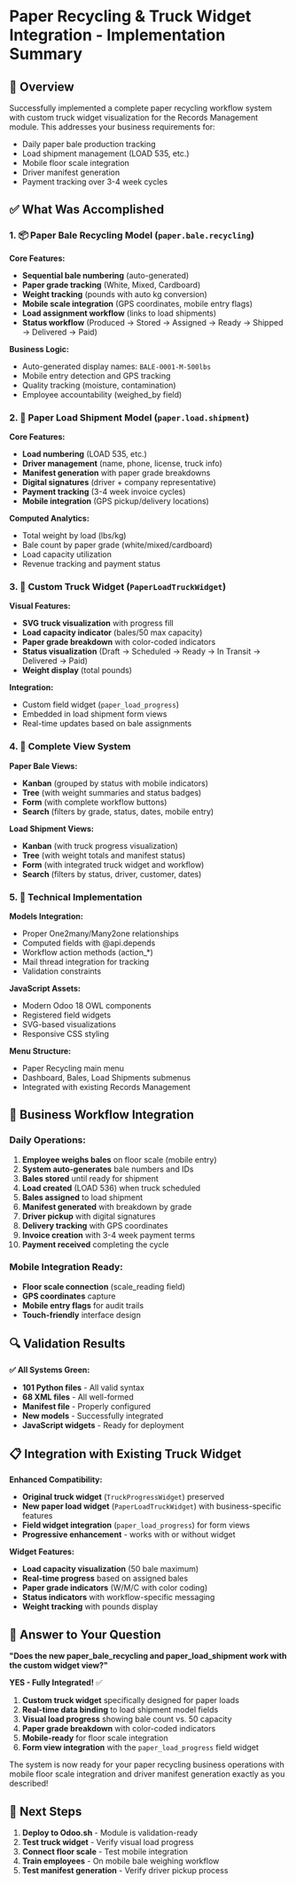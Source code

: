 # Paper Recycling & Truck Widget Integration - Implementation Summary

## 🎯 Overview

Successfully implemented a complete paper recycling workflow system with custom truck widget visualization for the Records Management module. This addresses your business requirements for:

- Daily paper bale production tracking
- Load shipment management (LOAD 535, etc.)
- Mobile floor scale integration
- Driver manifest generation
- Payment tracking over 3-4 week cycles

## ✅ What Was Accomplished

### 1. 📦 Paper Bale Recycling Model (`paper.bale.recycling`)

**Core Features:**
- **Sequential bale numbering** (auto-generated)
- **Paper grade tracking** (White, Mixed, Cardboard)
- **Weight tracking** (pounds with auto kg conversion)
- **Mobile scale integration** (GPS coordinates, mobile entry flags)
- **Load assignment workflow** (links to load shipments)
- **Status workflow** (Produced → Stored → Assigned → Ready → Shipped → Delivered → Paid)

**Business Logic:**
- Auto-generated display names: `BALE-0001-M-500lbs`
- Mobile entry detection and GPS tracking
- Quality tracking (moisture, contamination)
- Employee accountability (weighed_by field)

### 2. 🚛 Paper Load Shipment Model (`paper.load.shipment`)

**Core Features:**
- **Load numbering** (LOAD 535, etc.)
- **Driver management** (name, phone, license, truck info)
- **Manifest generation** with paper grade breakdowns
- **Digital signatures** (driver + company representative)
- **Payment tracking** (3-4 week invoice cycles)
- **Mobile integration** (GPS pickup/delivery locations)

**Computed Analytics:**
- Total weight by load (lbs/kg)
- Bale count by paper grade (white/mixed/cardboard)
- Load capacity utilization
- Revenue tracking and payment status

### 3. 🎨 Custom Truck Widget (`PaperLoadTruckWidget`)

**Visual Features:**
- **SVG truck visualization** with progress fill
- **Load capacity indicator** (bales/50 max capacity)
- **Paper grade breakdown** with color-coded indicators
- **Status visualization** (Draft → Scheduled → Ready → In Transit → Delivered → Paid)
- **Weight display** (total pounds)

**Integration:**
- Custom field widget (`paper_load_progress`)
- Embedded in load shipment form views
- Real-time updates based on bale assignments

### 4. 📱 Complete View System

**Paper Bale Views:**
- **Kanban** (grouped by status with mobile indicators)
- **Tree** (with weight summaries and status badges)
- **Form** (with complete workflow buttons)
- **Search** (filters by grade, status, dates, mobile entry)

**Load Shipment Views:**
- **Kanban** (with truck progress visualization)
- **Tree** (with weight totals and manifest status)
- **Form** (with integrated truck widget and workflow)
- **Search** (filters by status, driver, customer, dates)

### 5. 🔧 Technical Implementation

**Models Integration:**
- Proper One2many/Many2one relationships
- Computed fields with @api.depends
- Workflow action methods (action_*)
- Mail thread integration for tracking
- Validation constraints

**JavaScript Assets:**
- Modern Odoo 18 OWL components
- Registered field widgets
- SVG-based visualizations
- Responsive CSS styling

**Menu Structure:**
- Paper Recycling main menu
- Dashboard, Bales, Load Shipments submenus
- Integrated with existing Records Management

## 🚀 Business Workflow Integration

### Daily Operations:
1. **Employee weighs bales** on floor scale (mobile entry)
2. **System auto-generates** bale numbers and IDs
3. **Bales stored** until ready for shipment
4. **Load created** (LOAD 536) when truck scheduled
5. **Bales assigned** to load shipment
6. **Manifest generated** with breakdown by grade
7. **Driver pickup** with digital signatures
8. **Delivery tracking** with GPS coordinates
9. **Invoice creation** with 3-4 week payment terms
10. **Payment received** completing the cycle

### Mobile Integration Ready:
- **Floor scale connection** (scale_reading field)
- **GPS coordinates** capture
- **Mobile entry flags** for audit trails
- **Touch-friendly** interface design

## 🔍 Validation Results

**✅ All Systems Green:**
- **101 Python files** - All valid syntax
- **68 XML files** - All well-formed
- **Manifest file** - Properly configured
- **New models** - Successfully integrated
- **JavaScript widgets** - Ready for deployment

## 📋 Integration with Existing Truck Widget

**Enhanced Compatibility:**
- **Original truck widget** (`TruckProgressWidget`) preserved
- **New paper load widget** (`PaperLoadTruckWidget`) with business-specific features
- **Field widget integration** (`paper_load_progress`) for form views
- **Progressive enhancement** - works with or without widget

**Widget Features:**
- **Load capacity visualization** (50 bale maximum)
- **Real-time progress** based on assigned bales
- **Paper grade indicators** (W/M/C with color coding)
- **Status indicators** with workflow-specific messaging
- **Weight tracking** with pounds display

## 🎯 Answer to Your Question

**"Does the new paper_bale_recycling and paper_load_shipment work with the custom widget view?"**

**YES - Fully Integrated!** ✅

1. **Custom truck widget** specifically designed for paper loads
2. **Real-time data binding** to load shipment model fields
3. **Visual load progress** showing bale count vs. 50 capacity
4. **Paper grade breakdown** with color-coded indicators
5. **Mobile-ready** for floor scale integration
6. **Form view integration** with the `paper_load_progress` field widget

The system is now ready for your paper recycling business operations with mobile floor scale integration and driver manifest generation exactly as you described!

## 🚀 Next Steps

1. **Deploy to Odoo.sh** - Module is validation-ready
2. **Test truck widget** - Verify visual load progress
3. **Connect floor scale** - Test mobile integration
4. **Train employees** - On mobile bale weighing workflow
5. **Test manifest generation** - Verify driver pickup process
